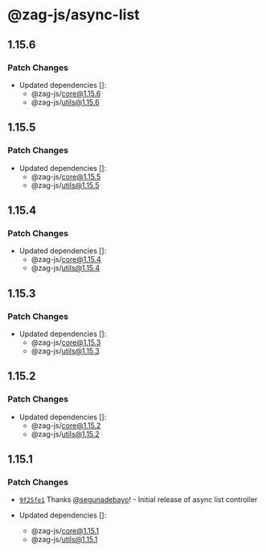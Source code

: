 # @zag-js/async-list

## 1.15.6

### Patch Changes

- Updated dependencies []:
  - @zag-js/core@1.15.6
  - @zag-js/utils@1.15.6

## 1.15.5

### Patch Changes

- Updated dependencies []:
  - @zag-js/core@1.15.5
  - @zag-js/utils@1.15.5

## 1.15.4

### Patch Changes

- Updated dependencies []:
  - @zag-js/core@1.15.4
  - @zag-js/utils@1.15.4

## 1.15.3

### Patch Changes

- Updated dependencies []:
  - @zag-js/core@1.15.3
  - @zag-js/utils@1.15.3

## 1.15.2

### Patch Changes

- Updated dependencies []:
  - @zag-js/core@1.15.2
  - @zag-js/utils@1.15.2

## 1.15.1

### Patch Changes

- [`9f25fe1`](https://github.com/chakra-ui/zag/commit/9f25fe15b13c0cf7321d83cab8ae5fd5d529ec46) Thanks
  [@segunadebayo](https://github.com/segunadebayo)! - Initial release of async list controller

- Updated dependencies []:
  - @zag-js/core@1.15.1
  - @zag-js/utils@1.15.1
